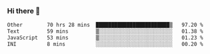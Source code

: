 ### Hi there 👋

<!--
**swolbroham/swolbroham** is a ✨ _special_ ✨ repository because its `README.md` (this file) appears on your GitHub profile.

Here are some ideas to get you started:

- 🔭 I’m currently working on ...
- 🌱 I’m currently learning ...
- 👯 I’m looking to collaborate on ...
- 🤔 I’m looking for help with ...
- 💬 Ask me about ...
- 📫 How to reach me: ...
- 😄 Pronouns: ...
- ⚡ Fun fact: ...
-->


<!--START_SECTION:waka-->

```txt
Other        70 hrs 28 mins  ████████████████████████▒   97.20 %
Text         59 mins         ▒░░░░░░░░░░░░░░░░░░░░░░░░   01.38 %
JavaScript   53 mins         ▒░░░░░░░░░░░░░░░░░░░░░░░░   01.23 %
INI          8 mins          ░░░░░░░░░░░░░░░░░░░░░░░░░   00.20 %
```

<!--END_SECTION:waka-->
